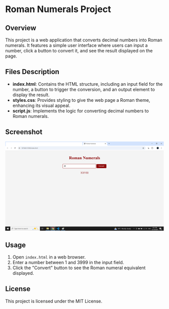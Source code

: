 # Roman Numerals Project

## Overview
This project is a web application that converts decimal numbers into Roman numerals. It features a simple user interface where users can input a number, click a button to convert it, and see the result displayed on the page.


## Files Description
- **index.html**: Contains the HTML structure, including an input field for the number, a button to trigger the conversion, and an output element to display the result.
- **styles.css**: Provides styling to give the web page a Roman theme, enhancing its visual appeal.
- **script.js**: Implements the logic for converting decimal numbers to Roman numerals.

## Screenshot
![Screenshot](images/Roman.png)

## Usage
1. Open `index.html` in a web browser.
2. Enter a number between 1 and 3999 in the input field.
3. Click the "Convert" button to see the Roman numeral equivalent displayed.

## License
This project is licensed under the MIT License.